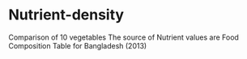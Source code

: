 # Nutrient-density
Comparison of 10 vegetables
The source of Nutrient values are Food Composition Table for Bangladesh (2013)
